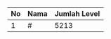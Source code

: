 | No | Nama            | Jumlah Level |
|----|-----------------|--------------|
| 1  | #    |    5213        |
